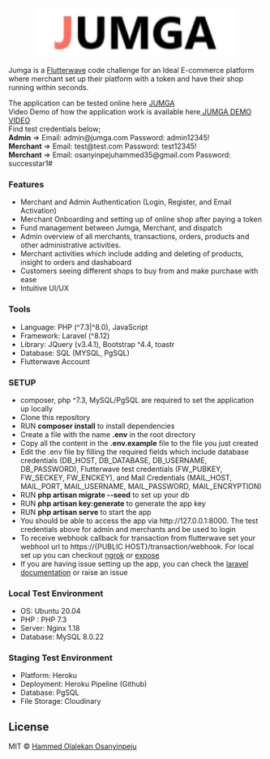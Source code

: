 <p align="center"><a href="https://jumga-shop.herokuapp.com" target="_blank"><img src="https://github.com/successtar/jumga/blob/master/public/img/logo.png?raw=true" width="400"></a></p>

<p>
Jumga is a <a href="https://challenge.flutterwave.com" >Flutterwave</a> code challenge for an Ideal E-commerce platform where merchant set up their platform with a token and have their shop running within seconds.
</p>
<p>
    The application can be tested online here <a href="https://jumga-shop.herokuapp.com"> JUMGA </a>
    <br/>
     Video Demo of how the application work is available here<a href="https://www.youtube.com/watch?v=awYaWRfxqAc"> JUMGA DEMO VIDEO</a>
    <br/>
    Find test credentials below;
    <br/>
    <b>Admin</b> => Email: admin@jumga.com Password: admin12345!
    <br/>
    <b>Merchant</b> => Email: test@test.com Password: test12345!
    <br/>
    <b>Merchant</b> => Email: osanyinpejuhammed35@gmail.com Password: successtar1#
    
</p>

<p>
    <h3> Features </h3>
    <ul>
        <li>Merchant and Admin Authentication (Login, Register, and Email Activation)</li>
        <li>Merchant Onboarding and setting up of online shop after paying a token </li>
        <li>Fund management between Jumga, Merchant, and dispatch</li>
        <li>Admin overview of all merchants, transactions, orders, products and other administrative activities.</li>
        <li>Merchant activities which include adding and deleting of products, insight to orders and dashaboard</li>
        <li>Customers seeing different shops to buy from and make purchase with ease</li>
        <li>Intuitive UI/UX</li>
    </ul>
</p>
    
<p>
    <h3> Tools </h3>
    <ul>
        <li>Language: PHP (^7.3|^8.0), JavaScript</li>
        <li>Framework: Laravel (^8.12)</li>
        <li>Library: JQuery (v3.4.1), Bootstrap ^4.4, toastr </li>
        <li>Database: SQL (MYSQL, PgSQL)</li>
        <li>Flutterwave Account</li>
    </ul>
</p>


<p>
    <h3> SETUP </h3>
    <ul>
        <li>composer, php ^7.3, MySQL/PgSQL are required to set the application up locally</li>
        <li>Clone this repository</li>
    <li>RUN <b>composer install</b> to install dependencies </li>
    <li>Create a file with the name <b>.env</b> in the root directory</li>
    <li>Copy all the content in the <b>.env.example</b> file to the file you just created</b>
    <li>Edit the .env file by filling the required fields which include database credentials (DB_HOST, DB_DATABASE, DB_USERNAME, DB_PASSWORD), Flutterwave test credentials (FW_PUBKEY, FW_SECKEY, FW_ENCKEY), and Mail Credentials (MAIL_HOST, MAIL_PORT, MAIL_USERNAME, MAIL_PASSWORD, MAIL_ENCRYPTION) </li>
    <li>RUN <b>php artisan migrate --seed</b> to set up your db </li>
    <li>RUN <b>php artisan key:generate</b> to generate the app key </li>
    <li>RUN <b>php artisan serve</b> to start the app </li>
    <li>You should be able to access the app via http://127.0.0.1:8000. The test credentials above for admin and merchants and be used to login</li>
    <li>To receive webhook callback for transaction from flutterwave set your webhool url to https://{PUBLIC HOST}/transaction/webhook. For local set up you can checkout <a href="https://ngrok.com/">ngrok</a> or <a href="https://github.com/beyondcode/expose">expose</a></li>
    <li>If you are having issue setting up the app, you can check the <a href="https://laravel.com/docs">laravel documentation</a> or raise an issue </li> 
   </ul>
</p>

<p>
    <h3> Local Test Environment </h3>
    <ul>
        <li>OS: Ubuntu 20.04</li>
        <li>PHP : PHP 7.3</li>
        <li>Server: Nginx 1.18 </li>
        <li>Database: MySQL 8.0.22</li>
    </ul>
</p>

<p>
    <h3> Staging Test Environment </h3>
    <ul>
        <li>Platform: Heroku</li>
        <li>Deployment: Heroku Pipeline (Github)</li>
        <li>Database: PgSQL</li>
        <li>File Storage: Cloudinary</li>
    </ul>
</p>

## License

MIT © [Hammed Olalekan Osanyinpeju](https://successtar.github.io)
